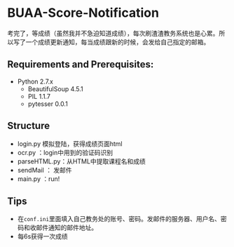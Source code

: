 # BUAA-Score-Notification

考完了，等成绩（虽然我并不急迫知道成绩），每次刷渣渣教务系统也是心累。所以写了一个成绩更新通知，每当成绩跟新的时候，会发给自己指定的邮箱。

## Requirements and Prerequisites:

* Python 2.7.x
  * BeautifulSoup 4.5.1
  * PIL 1.1.7
  * pytesser 0.0.1


## Structure

* login.py 模拟登陆，获得成绩页面html
* ocr.py ：login中用到的验证码识别
* parseHTML.py：从HTML中提取课程名和成绩
* sendMail ： 发邮件
* main.py ：run!


## Tips

* 在`conf.ini`里面填入自己教务处的账号、密码。发邮件的服务器、用户名、密码和收邮件通知的邮件地址。
* 每6s获得一次成绩






